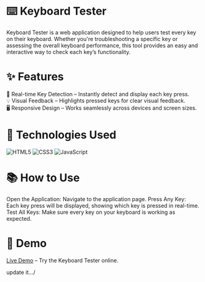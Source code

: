 # ⌨️ Keyboard Tester
Keyboard Tester is a web application designed to help users test every key on their keyboard. Whether you're troubleshooting a specific key or 
assessing the overall keyboard performance, this tool provides an easy and interactive way to check each key’s functionality.
     
# ✨ Features    
🔄 Real-time Key Detection – Instantly detect and display each key press.  
💡 Visual Feedback – Highlights pressed keys for clear visual feedback.   
🖥️ Responsive Design – Works seamlessly across devices and screen sizes.   
    
# 🚀 Technologies Used 
<p align="left"> <img src="https://img.shields.io/badge/HTML5-%23E34F26.svg?style=for-the-badge&logo=html5&logoColor=white" alt="HTML5"/> <img src="https://img.shields.io/badge/CSS3-%231572B6.svg?style=for-the-badge&logo=css3&logoColor=white" alt="CSS3"/> <img src="https://img.shields.io/badge/JavaScript-%23F7DF1E.svg?style=for-the-badge&logo=javascript&logoColor=black" alt="JavaScript"/> </p>
 
# 📚 How to Use
Open the Application: Navigate to the application page.
Press Any Key: Each key press will be displayed, showing which key is pressed in real-time. 
Test All Keys: Make sure every key on your keyboard is working as expected. 

# 📌 Demo
[Live Demo](https://spontaneous-sable-d3ccfc.netlify.app/) – Try the Keyboard Tester online.



update it.../
